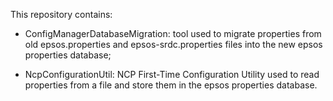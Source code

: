 This repository contains:

* ConfigManagerDatabaseMigration: tool used to migrate properties from old epsos.properties and epsos-srdc.properties files into the new epsos properties database;

* NcpConfigurationUtil: NCP First-Time Configuration Utility used to read properties from a file and store them in the epsos properties database.